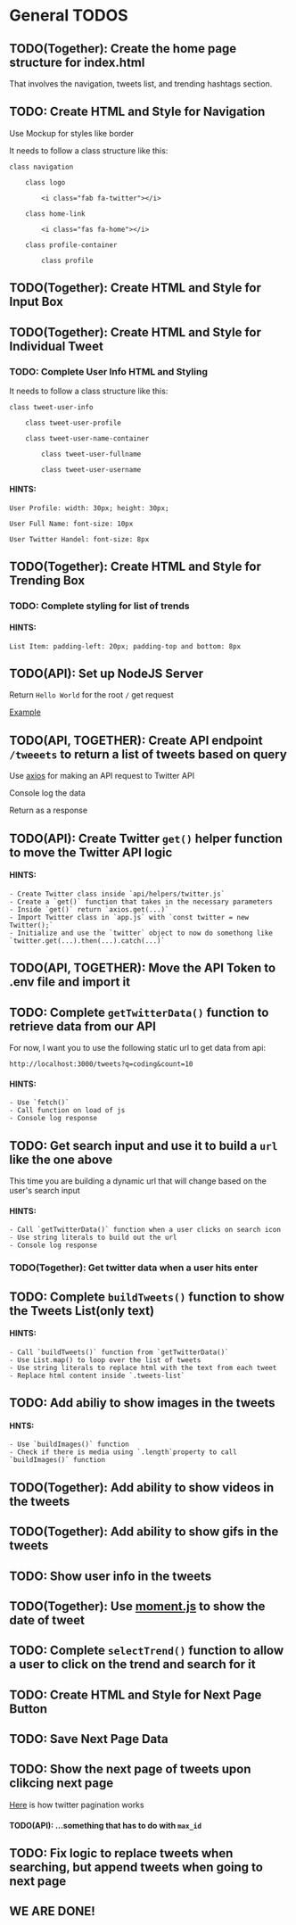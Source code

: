 # General TODOS

## TODO(Together): Create the home page structure for index.html

That involves the navigation, tweets list, and trending hashtags section.

## TODO: Create HTML and Style for Navigation

Use Mockup for styles like border

It needs to follow a class structure like this:

    class navigation

        class logo

            <i class="fab fa-twitter"></i>

        class home-link

            <i class="fas fa-home"></i>

        class profile-container

            class profile 

## TODO(Together): Create HTML and Style for Input Box

## TODO(Together): Create HTML and Style for Individual Tweet

### TODO: Complete User Info HTML and Styling

It needs to follow a class structure like this:

    class tweet-user-info

        class tweet-user-profile

        class tweet-user-name-container

            class tweet-user-fullname

            class tweet-user-username

#### HINTS:

    User Profile: width: 30px; height: 30px;

    User Full Name: font-size: 10px

    User Twitter Handel: font-size: 8px

## TODO(Together): Create HTML and Style for Trending Box

### TODO: Complete styling for list of trends

#### HINTS:

    List Item: padding-left: 20px; padding-top and bottom: 8px

## TODO(API): Set up NodeJS Server

Return `Hello World` for the root `/` get request

[Example](https://expressjs.com/en/starter/hello-world.html)

## TODO(API, TOGETHER): Create API endpoint `/tweeets` to return a list of tweets based on query

Use [axios](https://github.com/axios/axios) for making an API request to Twitter API

Console log the data

Return as a response

## TODO(API): Create Twitter `get()` helper function to move the Twitter API logic

#### HINTS:

    - Create Twitter class inside `api/helpers/twitter.js`
    - Create a `get()` function that takes in the necessary parameters
    - Inside `get()` return `axios.get(...)`
    - Import Twitter class in `app.js` with `const twitter = new Twitter();`
    - Initialize and use the `twitter` object to now do somethong like `twitter.get(...).then(...).catch(...)`

## TODO(API, TOGETHER): Move the API Token to .env file and import it

## TODO: Complete `getTwitterData()` function to retrieve data from our API

For now, I want you to use the following static url to get data from api:

```http://localhost:3000/tweets?q=coding&count=10```

#### HINTS:

    - Use `fetch()`
    - Call function on load of js
    - Console log response

## TODO: Get search input and use it to build a `url` like the one above

This time you are building a dynamic url that will change based on the user's search input

#### HINTS:

    - Call `getTwitterData()` function when a user clicks on search icon
    - Use string literals to build out the url
    - Console log response

### TODO(Together): Get twitter data when a user hits enter


## TODO: Complete `buildTweets()` function to show the Tweets List(only text)

#### HINTS:

    - Call `buildTweets()` function from `getTwitterData()`
    - Use List.map() to loop over the list of tweets
    - Use string literals to replace html with the text from each tweet
    - Replace html content inside `.tweets-list`

## TODO: Add abiliy to show images in the tweets

#### HNTS:

    - Use `buildImages()` function
    - Check if there is media using `.length`property to call `buildImages()` function

## TODO(Together): Add ability to show videos in the tweets

## TODO(Together): Add ability to show gifs in the tweets

## TODO: Show user info in the tweets

## TODO(Together): Use [moment.js](https://momentjs.com/) to show the date of tweet

## TODO: Complete `selectTrend()` function to allow a user to click on the trend and search for it

## TODO: Create HTML and Style for Next Page Button

## TODO: Save Next Page Data

## TODO: Show the next page of tweets upon clikcing next page

[Here](https://developer.twitter.com/en/docs/tweets/timelines/guides/working-with-timelines) is how twitter pagination works

#### TODO(API): ...something that has to do with `max_id`

## TODO: Fix logic to replace tweets when searching, but append tweets when going to next page

## WE ARE DONE!
















